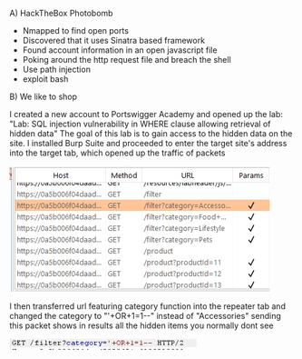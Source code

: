 
A) HackTheBox Photobomb

- Nmapped to find open ports
- Discovered that it uses Sinatra based framework
- Found account information in an open javascript file
- Poking around the http request file and breach the shell
- Use path injection 
- exploit bash

B) We like to shop

I created a new account to  Portswigger Academy and opened up the lab: "Lab: SQL injection vulnerability in WHERE clause allowing retrieval of hidden data"
The goal of this lab is to gain access to the hidden data on the site.
I installed Burp Suite and proceeded to enter the target site's address into the target tab, which opened up the traffic of packets

![image](https://github.com/JoonasDemo/Tunkeutumistestaus/blob/main/Burp1.jpg)

I then transferred url featuring category function into the repeater tab and changed the category to "'+OR+1=1--" instead of "Accessories"
sending this packet shows in results all the hidden items you normally dont see

![image](https://github.com/JoonasDemo/Tunkeutumistestaus/blob/main/Burp2.jpg)
